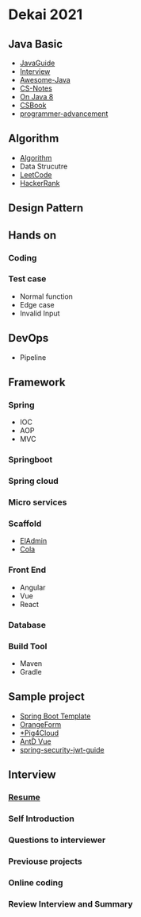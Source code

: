 # Dekai 2021
## Java Basic
- [JavaGuide](https://github.com/Snailclimb/JavaGuide)
- [Interview](https://snailclimb.gitee.io/javaguide-interview/#/./docs/a-1%E5%A4%87%E6%88%98%E9%9D%A2%E8%AF%95)
- [Awesome-Java](https://github.com/Snailclimb/awesome-java)
- [CS-Notes](https://github.com/CyC2018/CS-Notes)
- [On Java 8](https://lingcoder.github.io/OnJava8/#/sidebar)
- [CSBook](https://github.com/iCSToCS/CSBook)
- [programmer-advancement](https://github.com/Snailclimb/programmer-advancement)
## Algorithm
- [Algorithm](https://www.geeksforgeeks.org/practice-for-cracking-any-coding-interview/)
- Data Strucutre
- [LeetCode](https://leetcode.com/)
- [HackerRank](https://www.hackerrank.com/)

## Design Pattern

## Hands on
### Coding
### Test case
- Normal function
- Edge case
- Invalid Input

## DevOps
- Pipeline

## Framework
### Spring  
- IOC
- AOP
- MVC
### Springboot
### Spring cloud
### Micro services
### Scaffold
- [ElAdmin]()
- [Cola](https://github.com/alibaba/COLA)
### Front End
- Angular
- Vue
- React
### Database
### Build Tool
- Maven
- Gradle

## Sample project
- [Spring Boot Template](https://mp.weixin.qq.com/s/4z1tgYH_Z8ViETgmpTINew)
- [OrangeForm](http://www.orangeforms.com/)
- [*Pig4Cloud](https://www.yuque.com/pig4cloud/pig/gg3ndm)
- [AntD Vue](https://vue-alain.github.io/)
- [spring-security-jwt-guide](https://github.com/Snailclimb/spring-security-jwt-guide)

## Interview
### [Resume](http://cv.ftqq.com/)
### Self Introduction
### Questions to interviewer
### Previouse projects
### Online coding
### Review Interview and Summary